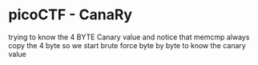 # picoCTF - CanaRy
trying to know the 4 BYTE Canary value and notice that memcmp always copy the 4 byte so we start brute force byte by byte to know the canary value 
